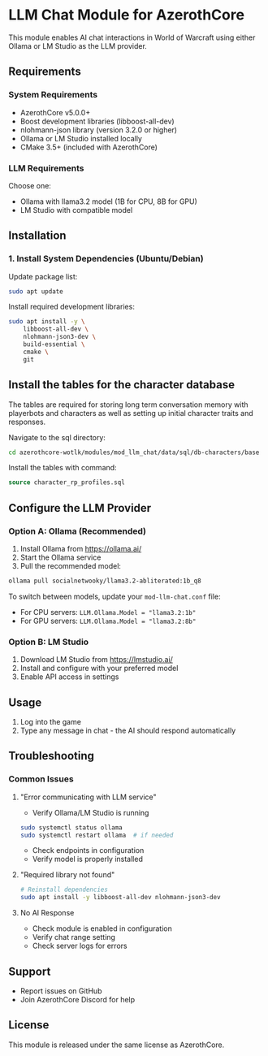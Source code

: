 # LLM Chat Module for AzerothCore

This module enables AI chat interactions in World of Warcraft using either Ollama or LM Studio as the LLM provider.

## Requirements

### System Requirements

- AzerothCore v5.0.0+
- Boost development libraries (libboost-all-dev)
- nlohmann-json library (version 3.2.0 or higher)
- Ollama or LM Studio installed locally
- CMake 3.5+ (included with AzerothCore)

### LLM Requirements

Choose one:

- Ollama with llama3.2 model (1B for CPU, 8B for GPU)
- LM Studio with compatible model

## Installation

### 1. Install System Dependencies (Ubuntu/Debian)

Update package list:

```bash
sudo apt update
```

Install required development libraries:

```bash
sudo apt install -y \
    libboost-all-dev \
    nlohmann-json3-dev \
    build-essential \
    cmake \
    git
```

## Install the tables for the character database

The tables are required for storing long term conversation memory with playerbots and characters as well as setting up initial character traits and responses.

Navigate to the sql directory:

```bash
cd azerothcore-wotlk/modules/mod_llm_chat/data/sql/db-characters/base
```

Install the tables with command:

```sql
source character_rp_profiles.sql
```

## Configure the LLM Provider

### Option A: Ollama (Recommended)

1. Install Ollama from https://ollama.ai/
2. Start the Ollama service
3. Pull the recommended model:

```bash
ollama pull socialnetwooky/llama3.2-abliterated:1b_q8
```

To switch between models, update your `mod-llm-chat.conf` file:

- For CPU servers: `LLM.Ollama.Model = "llama3.2:1b"`
- For GPU servers: `LLM.Ollama.Model = "llama3.2:8b"`

### Option B: LM Studio

1. Download LM Studio from https://lmstudio.ai/
2. Install and configure with your preferred model
3. Enable API access in settings

## Usage

1. Log into the game
2. Type any message in chat - the AI should respond automatically

## Troubleshooting

### Common Issues

1. "Error communicating with LLM service"

   - Verify Ollama/LM Studio is running

   ```bash
   sudo systemctl status ollama
   sudo systemctl restart ollama  # if needed
   ```

   - Check endpoints in configuration
   - Verify model is properly installed

2. "Required library not found"

   ```bash
   # Reinstall dependencies
   sudo apt install -y libboost-all-dev nlohmann-json3-dev
   ```

3. No AI Response
   - Check module is enabled in configuration
   - Verify chat range setting
   - Check server logs for errors

## Support

- Report issues on GitHub
- Join AzerothCore Discord for help

## License

This module is released under the same license as AzerothCore.
